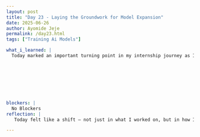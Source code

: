```yaml
---
layout: post
title: "Day 23 - Laying the Groundwork for Model Expansion"
date: 2025-06-26
author: Ayomide Jeje
permalink: /day23.html
tags: ["Training Ai Models"]

what_i_learned: |
  Today marked an important turning point in my internship journey as I officially began work on my additional models beyond the main ECG classifier. After completing the preprocessing pipelines and solidifying the performance of the earlier models, I decided it was time to extend my research into deeper multimodal territory. I spent the morning revisiting the datasets and setting up clean input pipelines for the new models. This included validating that the training, validation, and test splits were consistent across formats — especially since I’ll be comparing models built from different ECG representations like time-series, frequency-domain, and spectrogram data. Once my environment was set, I began coding the architectures for two new branches: one that fuses a 1D CNN with a BiLSTM for temporal learning, and another that incorporates attention mechanisms to better capture feature importance over time. My goal is to benchmark these against my earlier models to see how well they generalize and which fusion strategies yield the best performance on cardiovascular classification tasks.








blockers: |
  No Blockers
reflection: |
   Today felt like a shift — not just in what I worked on, but in how I’m thinking about this whole project. After spending the past few weeks focused on one core model, I finally began working on the additional models I had planned. It was a reminder that progress doesn’t always mean finishing something — sometimes, it’s about starting the next step with purpose. Setting up the foundations for the new models took time. I had to ensure the datasets were correctly aligned and preprocessed for each variation: time-series data for the 1D CNN-BiLSTM, frequency-domain inputs for the hybrid, and preparing to revisit spectrograms soon. There’s a mental shift when you go from refining one thing to coordinating multiple moving parts — and today, I really felt that shift. Starting the new models gave me energy. It reminded me why I care about this work in the first place: not just to build something that works, but to explore how different methods can work together. My goal is to create a system that fuses multiple insights, not just rely on one. Today was about laying the bricks for that bigger vision.

---
```


